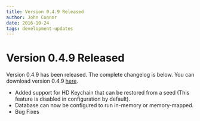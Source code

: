 ```yaml
---
title: Version 0.4.9 Released
author: John Connor
date: 2016-10-24
tags: development-updates
---
```

# Version 0.4.9 Released
Version 0.4.9 has been released. The complete changelog is below. You can
download version 0.4.9 [here](https://vcash.info/downloads).

- Added support for HD Keychain that can be restored from a seed (This feature
  is disabled in configuration by default).
- Database can now be configured to run in-memory or memory-mapped.
- Bug Fixes
